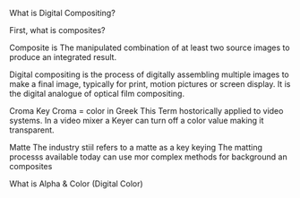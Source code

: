 What is Digital Compositing?


First, what is composites?

Composite is The manipulated combination of at least two source images to produce an integrated result.

Digital compositing is the process of digitally assembling multiple images to make a final image, typically for print, motion pictures or screen display. It is the digital analogue of optical film compositing.

Croma Key 
Croma = color in Greek 
This Term hostorically applied to video systems.
In a video mixer a Keyer can turn off a color value making it transparent.

Matte
The industry stiil refers to a matte as a key keying
The matting processs available today can use mor complex methods for background an composites


What is Alpha & Color (Digital Color)
